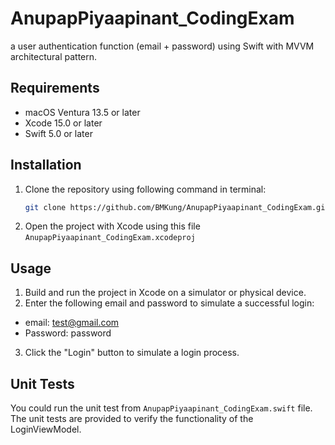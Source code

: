 # AnupapPiyaapinant_CodingExam

a user authentication function (email + password) using Swift with MVVM architectural pattern.

## Requirements

- macOS Ventura 13.5 or later
- Xcode 15.0 or later
- Swift 5.0 or later

## Installation

1. Clone the repository using following command in terminal:
   ```sh
   git clone https://github.com/BMKung/AnupapPiyaapinant_CodingExam.git

2. Open the project with Xcode using this file `AnupapPiyaapinant_CodingExam.xcodeproj`

## Usage

1. Build and run the project in Xcode on a simulator or physical device.
2. Enter the following email and password to simulate a successful login:
  - email: test@gmail.com
  - Password: password
3. Click the "Login" button to simulate a login process.

## Unit Tests

You could run the unit test from `AnupapPiyaapinant_CodingExam.swift` file.
The unit tests are provided to verify the functionality of the LoginViewModel.
